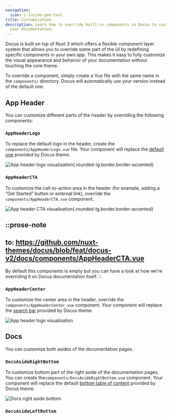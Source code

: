 ```yaml
---
navigation:
  icon: i-lucide-pen-tool
title: Customization
description: Learn how to override built-in components in Docus to customize
  your documentation.
---
```


Docus is built on top of Nuxt 3 which offers a flexible component layer system that allows you to override some part of the UI by redefining specific components in your own app. This makes it easy to fully customize the visual appearance and behavior of your documentation without touching the core theme.

To override a component, simply create a Vue file with the same name in the `components/` directory. Docus will automatically use your version instead of the default one.

## App Header

You can customize different parts of the header by overriding the following components:

### `AppHeaderLogo`

To replace the default logo in the header, create the `components/AppHeaderLogo.vue` file. Your component will replace the [default one](https://github.com/nuxt-themes/docus/blob/feat/docus-v2/app/components/app/AppHeaderLogo.vue) provided by Docus theme.

![App header logo visualisation](/documentation/app-header-logo.webp){.rounded-lg.border.border-accented}

### `AppHeaderCTA`

To customize the call-to-action area in the header (for example, adding a “Get Started” button or external link), override the `components/AppHeaderCTA.vue` component.

![App header CTA visualisation](/documentation/app-header-cta.webp){.rounded-lg.border.border-accented}

::prose-note
---
to: https://github.com/nuxt-themes/docus/blob/feat/docus-v2/docs/components/AppHeaderCTA.vue
---
By default this components is empty but you can have a look at how we're overriding it on Docus documentation itself.
::

### `AppHeaderCenter`

To customize the center area in the header, override the `components/AppHeaderCenter.vue` component. Your component will replace the [search bar](https://github.com/nuxt-themes/docus/blob/feat/docus-v2/app/components/app/AppHeaderCenter.vue) provided by Docus theme.

![App header logo visualisation](/documentation/app-header-center.webp)

## Docs

You can customize both asides of the documentation pages.

### `DocsAsideRightBottom`

To customize bottom part of the right aside of the documentation pages. You can create the`components/DocsAsideRightBottom.vue` component. Your component will replace the default [bottom table of content](https://github.com/nuxt-themes/docus/blob/feat/docus-v2/app/components/docs/DocsAsideRightBottom.vue) provided by Docus theme.

![Docs right aside bottom](/documentation/docs-aside-right-bottom.webp)

### `DocsAsideLeftBottom`
